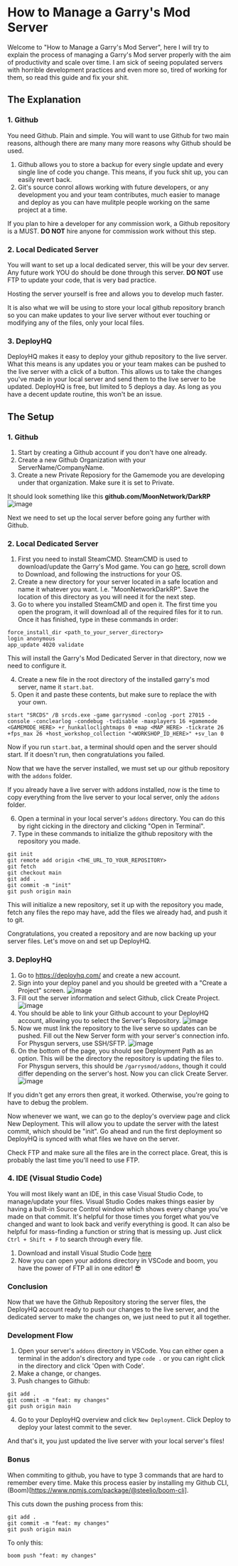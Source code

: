# How to Manage a Garry's Mod Server

Welcome to "How to Manage a Garry's Mod Server", here I will try to explain the process of managing a Garry's Mod server properly with the aim of productivity and scale over time. I am sick of seeing populated servers with horrible development practices and even more so, tired of working for them, so read this guide and fix your shit.

## The Explanation

### 1. Github
You need Github. Plain and simple. You will want to use Github for two main reasons, although there are many many more reasons why Github should be used.
1. Github allows you to store a backup for every single update and every single line of code you change. This means, if you fuck shit up, you can easily revert back.
2. Git's source conrol allows working with future developers, or any development you and your team contributes, much easier to manage and deploy as you can have mulitple people working on the same project at a time.

If you plan to hire a developer for any commission work, a Github repository is a MUST. **DO NOT** hire anyone for commission work without this step.

### 2. Local Dedicated Server
You will want to set up a local dedicated server, this will be your dev server. Any future work YOU do should be done through this server. **DO NOT** use FTP to update your code, that is very bad practice. 

Hosting the server yourself is free and allows you to develop much faster.

It is also what we will be using to store your local github repository branch so you can make updates to your live server without ever touching or modifying any of the files, only your local files.

### 3. DeployHQ
DeployHQ makes it easy to deploy your github repository to the live server. What this means is any updates you or your team makes can be pushed to the live server with a click of a button.
This allows us to take the changes you've made in your local server and send them to the live server to be updated. DeployHQ is free, but limited to 5 deploys a day. As long as you have a decent update routine, this won't be an issue.

## The Setup

### 1. Github
1. Start by creating a Github account if you don't have one already.
2. Create a new Github Organization with your ServerName/CompanyName.
3. Create a new Private Reposiory for the Gamemode you are developing under that organization. Make sure it is set to Private.

It should look something like this **github.com/MoonNetwork/DarkRP**
![image](https://user-images.githubusercontent.com/48765827/236049473-f81edb99-3612-4a4e-bfc7-102891d84040.png)

Next we need to set up the local server before going any further with Github.

### 2. Local Dedicated Server
1. First you need to install SteamCMD. SteamCMD is used to download/update the Garry's Mod game. You can go [here](https://developer.valvesoftware.com/wiki/SteamCMD), scroll down to Download, and following the instructions for your OS.
2. Create a new directory for your server located in a safe location and name it whatever you want. I.e. "MoonNetworkDarkRP". Save the location of this directory as you will need it for the next step.
3. Go to where you installed SteamCMD and open it. The first time you open the program, it will download all of the required files for it to run. Once it has finished, type in these commands in order:
```
force_install_dir <path_to_your_server_directory>
login anonymous
app_update 4020 validate
```

This will install the Garry's Mod Dedicated Server in that directory, now we need to configure it.

4. Create a new file in the root directory of the installed garry's mod server, name it `start.bat`.
5. Open it and paste these contents, but make sure to replace the <values> with your own.
```
start "SRCDS" /B srcds.exe -game garrysmod -conlog -port 27015 -console -conclearlog -condebug -tvdisable -maxplayers 16 +gamemode <GAMEMODE_HERE> +r_hunkalloclightmaps 0 +map <MAP_HERE> -tickrate 26 +fps_max 26 +host_workshop_collection "<WORKSHOP_ID_HERE>" +sv_lan 0
```

Now if you run `start.bat`, a terminal should open and the server should start. If it doesn't run, then congratulations you failed.

Now that we have the server installed, we must set up our github repository with the `addons` folder.

If you already have a live server with addons installed, now is the time to copy everything from the live server to your local server, only the `addons` folder.

6. Open a terminal in your local server's `addons` directory. You can do this by right cicking in the directory and clicking "Open in Terminal".
7. Type in these commands to initialize the github repository with the repository you made.
```
git init
git remote add origin <THE_URL_TO_YOUR_REPOSITORY>
git fetch
git checkout main
git add .
git commit -m "init"
git push origin main
```

This will initialize a new repository, set it up with the repository you made, fetch any files the repo may have, add the files we already had, and push it to git.

Congratulations, you created a repository and are now backing up your server files. Let's move on and set up DeployHQ.

### 3. DeployHQ

1. Go to https://deployhq.com/ and create a new account.
2. Sign into your deploy panel and you should be greeted with a "Create a Project" screen.
![image](https://user-images.githubusercontent.com/48765827/236048057-9feccc4b-5b6a-40ab-9896-f31c2ffdb043.png)
3. Fill out the server information and select Github, click Create Project.
![image](https://user-images.githubusercontent.com/48765827/236048127-42c75682-93bf-43f3-aa95-d4fe53795488.png)
4. You should be able to link your Github account to your DeployHQ account, allowing you to select the Server's Repository. 
![image](https://user-images.githubusercontent.com/48765827/236048298-4e0558ad-8cd0-47b2-b0e5-9fd46824b0e6.png)
5. Now we must link the repository to the live serve so updates can be pushed. Fill out the New Server form with your server's connection info. For Physgun servers, use SSH/SFTP.
![image](https://user-images.githubusercontent.com/48765827/236048546-0a308b64-6208-4bd1-ba5b-3511c8f16e83.png)
6. On the bottom of the page, you should see Deployment Path as an option. This will be the directory the repository is updating the files to. For Physgun servers, this should be `/garrysmod/addons`, though it could differ depending on the server's host. Now you can click Create Server.
![image](https://user-images.githubusercontent.com/48765827/236048822-14f0cbfa-2ee2-4caf-9854-db063c3aba60.png)

If you didn't get any errors then great, it worked. Otherwise, you're going to have to debug the problem. 

Now whenever we want, we can go to the deploy's overview page and click New Deployment. This will allow you to update the server with the latest commit, which should be "init". Go ahead and run the first deployment so DeployHQ is synced with what files we have on the server.

Check FTP and make sure all the files are in the correct place. Great, this is probably the last time you'll need to use FTP.

### 4. IDE (Visual Studio Code)

You will most likely want an IDE, in this case Visual Studio Code, to manage/update your files. Visual Studio Codes makes things easier by having a built-in Source Control window which shows every change you've made on that commit. It's helpful for those times you forget what you've changed and want to look back and verify everything is good. It can also be helpful for mass-finding a function or string that is messing up. Just click `Ctrl + Shift + F` to search through every file.
1. Download and install Visual Studio Code [here](https://code.visualstudio.com/)
2. Now you can open your addons directory in VSCode and boom, you have the power of FTP all in one editor! 😎

### Conclusion

Now that we have the Github Repository storing the server files, the DeployHQ account ready to push our changes to the live server, and the dedicated server to make the changes on, we just need to put it all together.

### Development Flow
1. Open your server's `addons` directory in VSCode. You can either open a terminal in the addon's directory and type `code .` or you can right click in the directory and click 'Open with Code'.
2. Make a change, or changes.
3. Push changes to Github:
```
git add .
git commit -m "feat: my changes"
git push origin main
```
4. Go to your DeployHQ overview and click `New Deployment`. Click Deploy to deploy your latest commit to the sever.

And that's it, you just updated the live server with your local server's files!

### Bonus
When commiting to github, you have to type 3 commands that are hard to remember every time. Make this process easier by installing my Github CLI, (Boom)[https://www.npmjs.com/package/@steelio/boom-cli].

This cuts down the pushing process from this:
```
git add .
git commit -m "feat: my changes"
git push origin main
```
To only this:
```
boom push "feat: my changes"
```
